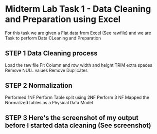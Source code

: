 # Midterm Lab Task 1 - Data Cleaning and Preparation using Excel
For this task we are given a Flat data from Excel (See rawfile) and we are Task to perform Data CLeaning and Preparation

## STEP 1 Data Cleaning process

Load the raw file
Fit Column and row width and height
TRIM extra spaces
Remove NULL values
Remove Duplicates

## STEP 2 Normalization

Performed 1NF
Perform Table split using 2NF
Perform 3 NF
Mapped the Normalized tables as a Physical Data Model

## STEP 3 Here's the screenshot of my output before I started data cleaning (See screenshot)
